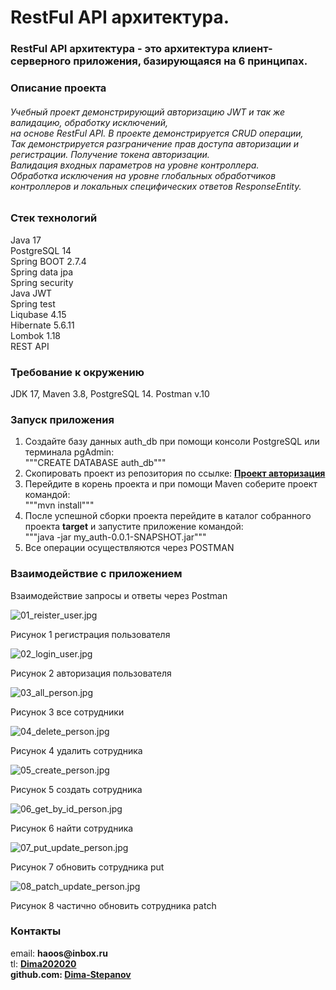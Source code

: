 # RestFul API архитектура.

### RestFul API архитектура - это архитектура клиент-серверного приложения, базирующаяся на 6 принципах.

<h3>Описание проекта</h3>
<h6>
Учебный проект демонстрирующий авторизацию JWT и так же валидацию, обработку исключений, <br>
на основе RestFul API. В проекте демонстрируется CRUD операции, <br>
Так демонстрируется разграничение прав доступа авторизации и регистрации. Получение токена авторизации. <br>
Валидация входных параметров на уровне контроллера. <br>
Обработка исключения на уровне глобальных обработчиков контроллеров и локальных специфических ответов ResponseEntity.
</h6>

<h3>Стек технологий </h3>
Java 17 <br>
PostgreSQL 14 <br>
Spring BOOT 2.7.4 <br>
Spring data jpa <br>
Spring security <br>
Java JWT  <br>
Spring test <br>
Liqubase 4.15 <br>
Hibernate 5.6.11 <br>
Lombok 1.18 <br>
REST API <br>

<h3>Требование к окружению</h3>
JDK 17, Maven 3.8, PostgreSQL 14. Postman v.10<br>

<h3>Запуск приложения</h3>

1. Создайте базу данных auth_db при помощи консоли PostgreSQL или терминала pgAdmin:<br>
   """CREATE DATABASE auth_db"""
2. Скопировать проект из репозитория по ссылке:
   <a href=https:https://github.com/Dima-Stepanov/my_auth><b>Проект авторизация</b></a>
3. Перейдите в корень проекта и при помощи Maven соберите проект командой:<br>
   """mvn install"""
4. После успешной сборки проекта перейдите в каталог собранного проекта <b>target</b> и запустите приложение
   командой:<br>
   """java -jar my_auth-0.0.1-SNAPSHOT.jar"""
5. Все операции осуществляются через POSTMAN

<h3>Взаимодействие с приложением</h3>
Взаимодействие запросы и ответы через Postman

![01_reister_user.jpg](img%2F01_reister_user.jpg) <br>

Рисунок 1 регистрация пользователя <br>

![02_login_user.jpg](img%2F02_login_user.jpg) <br>

Рисунок 2 авторизация пользователя <br>

![03_all_person.jpg](img%2F03_all_person.jpg) <br>

Рисунок 3 все сотрудники <br>

![04_delete_person.jpg](img%2F04_delete_person.jpg) <br>

Рисунок 4 удалить сотрудника <br>

![05_create_person.jpg](img%2F05_create_person.jpg) <br>

Рисунок 5 создать сотрудника <br>

![06_get_by_id_person.jpg](img%2F06_get_by_id_person.jpg) <br>

Рисунок 6 найти сотрудника <br>

![07_put_update_person.jpg](img%2F07_put_update_person.jpg) <br>

Рисунок 7 обновить сотрудника put <br>

![08_patch_update_person.jpg](img%2F08_patch_update_person.jpg) <br>

Рисунок 8 частично обновить сотрудника patch <br>

<h3>Контакты</h3>
email: <b>haoos@inbox.ru</b> <br>
tl: <a href=https://t.me/Dima202020><b>Dima202020<b></a> <br>
github.com: <a href=https://github.com/Dima-Stepanov><b>Dima-Stepanov<b></a>